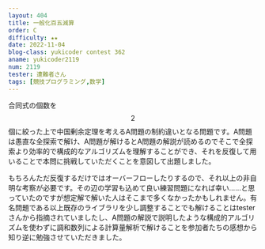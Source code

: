 ```yaml
---
layout: 404
title: 一般化百五減算
order: C
difficulty: ★★
date: 2022-11-04
blog-class: yukicoder contest 362
aname: yukicoder2119
num: 2119
tester: 遭難者さん
tags: [競技プログラミング,数学]
---
```


合同式の個数を$$2$$個に絞った上で中国剰余定理を考えるA問題の制約違いとなる問題です。A問題は愚直な全探索で解け、A問題が解けるとA問題の解説が読めるのでそこで全探索より効率的で構成的なアルゴリズムを理解することができ、それを反復して用いることで本問に挑戦していただくことを意図して出題しました。

もちろんただ反復するだけではオーバーフローしたりするので、それ以上の非自明な考察が必要です。その辺の学習も込めて良い練習問題になれば幸い……と思っていたのですが想定解で解いた人はそこまで多くなかったかもしれません。有名問題である以上既存のライブラリを少し調整することでも解けることはtesterさんから指摘されていましたし、A問題の解説で説明したような構成的アルゴリズムを使わずに調和数列による計算量解析で解けることを参加者たちの感想から知り逆に勉強させていただきました。
